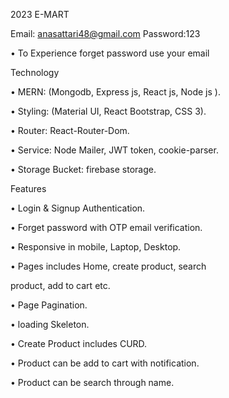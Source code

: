 2023  E-MART 

Email: anasattari48@gmail.com  Password:123

• To Experience forget password use your email

Technology

• MERN: (Mongodb, Express js, React js, Node js ).

• Styling: (Material UI, React Bootstrap, CSS 3).

• Router: React-Router-Dom.

• Service: Node Mailer, JWT token, cookie-parser.

• Storage Bucket: firebase storage.

Features

• Login & Signup Authentication.

• Forget password with OTP email verification.

• Responsive in mobile, Laptop, Desktop.

• Pages includes Home, create product, search

product, add to cart etc.

• Page Pagination.

• loading Skeleton.

• Create Product includes CURD.

• Product can be add to cart with notification.

• Product can be search through name.
